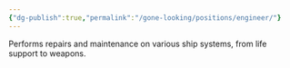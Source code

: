 ```yaml
---
{"dg-publish":true,"permalink":"/gone-looking/positions/engineer/"}
---
```



Performs repairs and maintenance on various ship systems, from life support to weapons.